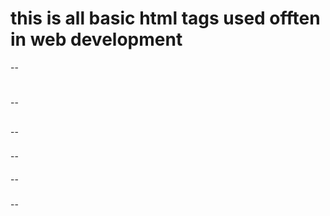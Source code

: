 # this is all basic html tags used offten in web development
-- <h1></h1>
-- <h2></h2>
-- <h3></h3>
-- <h4></h4>
-- <h5></h5>
-- <h6></h6>
